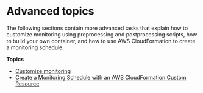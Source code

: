 # Advanced topics<a name="model-monitor-advanced-topics"></a>

The following sections contain more advanced tasks that explain how to customize monitoring using preprocessing and postprocessing scripts, how to build your own container, and how to use AWS CloudFormation to create a monitoring schedule\.

**Topics**
+ [Customize monitoring](model-monitor-custom-monitoring-schedules.md)
+ [Create a Monitoring Schedule with an AWS CloudFormation Custom Resource](model-monitor-cloudformation-monitoring-schedules.md)